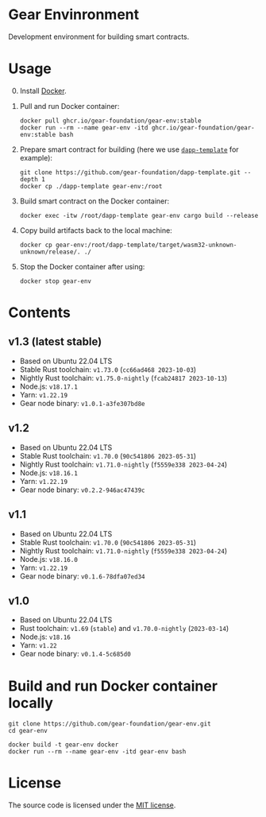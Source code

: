 # Gear Envinronment

Development environment for building smart contracts.

# Usage

0. Install [Docker](https://docs.docker.com/engine/install/).

1. Pull and run Docker container:

    ```shell
    docker pull ghcr.io/gear-foundation/gear-env:stable
    docker run --rm --name gear-env -itd ghcr.io/gear-foundation/gear-env:stable bash
    ```

2. Prepare smart contract for building (here we use [`dapp-template`](https://github.com/gear-foundation/dapp-template) for example):

    ```shell
    git clone https://github.com/gear-foundation/dapp-template.git --depth 1
    docker cp ./dapp-template gear-env:/root
    ```

3. Build smart contract on the Docker container:

    ```shell
    docker exec -itw /root/dapp-template gear-env cargo build --release
    ```

4. Copy build artifacts back to the local machine:

    ```shell
    docker cp gear-env:/root/dapp-template/target/wasm32-unknown-unknown/release/. ./
    ```

5. Stop the Docker container after using:

    ```shell
    docker stop gear-env
    ```

# Contents

## v1.3 (latest stable)

- Based on Ubuntu 22.04 LTS
- Stable Rust toolchain: `v1.73.0` (`cc66ad468 2023-10-03`)
- Nightly Rust toolchain: `v1.75.0-nightly` (`fcab24817 2023-10-13`)
- Node.js: `v18.17.1`
- Yarn: `v1.22.19`
- Gear node binary: `v1.0.1-a3fe307bd8e`

## v1.2

- Based on Ubuntu 22.04 LTS
- Stable Rust toolchain: `v1.70.0` (`90c541806 2023-05-31`)
- Nightly Rust toolchain: `v1.71.0-nightly` (`f5559e338 2023-04-24`)
- Node.js: `v18.16.1`
- Yarn: `v1.22.19`
- Gear node binary: `v0.2.2-946ac47439c`

## v1.1

- Based on Ubuntu 22.04 LTS
- Stable Rust toolchain: `v1.70.0` (`90c541806 2023-05-31`)
- Nightly Rust toolchain: `v1.71.0-nightly` (`f5559e338 2023-04-24`)
- Node.js: `v18.16.0`
- Yarn: `v1.22.19`
- Gear node binary: `v0.1.6-78dfa07ed34`

## v1.0

- Based on Ubuntu 22.04 LTS
- Rust toolchain: `v1.69` (`stable`) and `v1.70.0-nightly` (`2023-03-14`)
- Node.js: `v18.16`
- Yarn: `v1.22`
- Gear node binary: `v0.1.4-5c685d0`

# Build and run Docker container locally

```shell
git clone https://github.com/gear-foundation/gear-env.git
cd gear-env
```

```shell
docker build -t gear-env docker
docker run --rm --name gear-env -itd gear-env bash
```

# License

The source code is licensed under the [MIT license](LICENSE).
